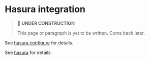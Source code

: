 # Hasura integration

> 🚧 **UNDER CONSTRUCTION**
>
> This page or paragraph is yet to be written. Come back later.

See [hasura configure](../../cli-reference/hasura-configure.md) for details.

See [hasura](../../config-reference/hasura.md) for details.
